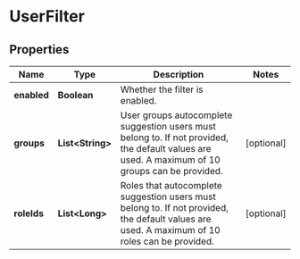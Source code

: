 # UserFilter

## Properties
Name | Type | Description | Notes
------------ | ------------- | ------------- | -------------
**enabled** | **Boolean** | Whether the filter is enabled. | 
**groups** | **List&lt;String&gt;** | User groups autocomplete suggestion users must belong to. If not provided, the default values are used. A maximum of 10 groups can be provided. |  [optional]
**roleIds** | **List&lt;Long&gt;** | Roles that autocomplete suggestion users must belong to. If not provided, the default values are used. A maximum of 10 roles can be provided. |  [optional]
